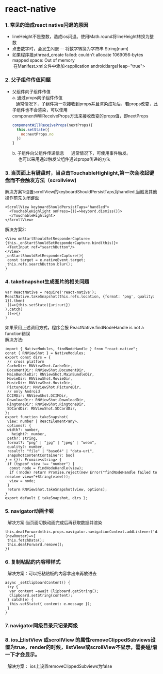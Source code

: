 # react-native
### 1. 常见的造成react native闪退的原因   
  * lineHeight不是整数，造成ios闪退。使用Math.round将lineHeight转换为整数   
  * 点击数字时，会发生闪退 -- 将数字转换为字符串 String(num)   
  * 如果程序报pthread_create failed: couldn't allocate 1069056-bytes mapped space: Out of memory    
  在Manifest.xml文件中添加\<application android:largeHeap="true">
### 2. 父子组件传值问题   
  * 父组件向子组件传值   
    a. 通过props向子组件传值   
    通常情况下，子组件第一次接收到props并且渲染成功后，若props改变，此子组件也不会渲染，可以使用   
    componentWillReceiveProps方法来接收改变的props值，即nextProps    
      ``` javascript
      componentWillReceiveProps(nextProps){    
        this.setState({    
          no:nextProps.no    
        })   
      }
      ```
    b. 子组件向父组件传递信息
      通常情况下，可使用事件触发。   
      也可以采用通过触发父组件通过props传递的方法   
### 3. 当页面上有键盘时，当点击TouchableHighlight,第一次会收起键盘而不会触发方法（scrollview)    
   解决方案1:设置scrollView的keyboardShouldPersistTaps为handled,当触发其他操作前先关闭键盘    
   ``` react ntive    
   <ScrollView keyboardShouldPersistTaps="handled">   
     <TouchableHighlight onPress={()=>keybord.dismiss()}>    
     </TouchableHighlight>    
   </ScrollView>    
   ```    
   解决方案2:    
   ``` react ntive    
   <View onStartShouldSetResponderCapture={this._onStartShouldSetResponderCapture.bind(this)}>   
    <TextInput ref="searchButton"/>   
   </View>    
   _onStartShouldSetResponderCapture(){    
    const target = e.nativeEvent.target;    
    this.refs.searchButton.blur();    
   }    
   ```    
### 4. takeSnapshot生成图片的相关问题    
   ``` react native    
   var ReactNative = require('react-native');    
   ReactNative.takeSnapshot(this.refs.location, {format: 'png', quality: 1}).then(    
    ()=>{this.setState({uri:uri})     
   ).catch(    
    ()=>{}    
   )     
   ```    
   如果采用上述调用方式，程序会报 ReactNative.findNodeHandle is not a function错误    
   解决方法:    
   ``` react native     
   import { NativeModules, findNodeHandle } from "react-native";    
   const { RNViewShot } = NativeModules;    
   export const dirs = {     
    // cross platform    
    CacheDir: RNViewShot.CacheDir,    
    DocumentDir: RNViewShot.DocumentDir,    
    MainBundleDir: RNViewShot.MainBundleDir,    
    MovieDir: RNViewShot.MovieDir,    
    MusicDir: RNViewShot.MusicDir,    
    PictureDir: RNViewShot.PictureDir,    
    // only Android    
    DCIMDir: RNViewShot.DCIMDir,     
    DownloadDir: RNViewShot.DownloadDir,    
    RingtoneDir: RNViewShot.RingtoneDir,    
    SDCardDir: RNViewShot.SDCardDir,    
   };     
   export function takeSnapshot(     
    view: number | ReactElement<any>,    
    options?: {    
    width?: number,    
    height?: number,    
    path?: string,    
    format?: "png" | "jpg" | "jpeg" | "webm",    
    quality?: number,    
    result?: "file" | "base64" | "data-uri",     
    snapshotContentContainer?: bool     
   } = {}): Promise<string> {     
    if (typeof view !== "number") {    
     const node = findNodeHandle(view);    
     if (!node) return Promise.reject(new Error("findNodeHandle failed to resolve view="+String(view)));    
     view = node;     
    }     
    return RNViewShot.takeSnapshot(view, options);     
   }    
   export default { takeSnapshot, dirs };    
   ```    
### 5. navigator动画卡顿
   解决方案:当页面切换动画完成后再获取数据并渲染    
   ``` react native    
   this.dealForward=this.props.navigator.navigationContext.addListener('didfocus',(newRouter)=>{    
    this.fetchData();    
    this.dealForward.remove();    
   })    
   ```    
### 6. 复制粘贴的内容带样式    
   解决方案：可以把粘贴板的内容拿出来再放进去    
   ``` react native    
   async _setClipboardContent() {    
    try {    
     var content =await Clipboard.getString();   
     Clipboard.setString(content);    
    } catch(e) {    
     this.setState({ content: e.message });   
    }    
   }    
  ```    
### 7. navigator同级目录只记录两级    
### 8. ios上listView 或scrollView 的属性removeClippedSubviews设置为true，render的时候，listView或scrollView不显示，需要碰/滑一下才会显示。    
   解决方案： ios上设置removeClippedSubviews为false    

